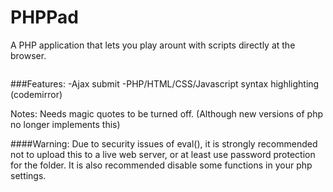 PHPPad
======

A PHP application that lets you play arount with scripts directly at the browser. 

<a href="http://imgur.com/TQqevIu"><img src="http://i.imgur.com/TQqevIu.png" alt="" title="Hosted by imgur.com" /></a>

###Features:
-Ajax submit
-PHP/HTML/CSS/Javascript syntax highlighting (codemirror)


Notes:
Needs magic quotes to be turned off. (Although new versions of php no longer implements this)

####Warning:
Due to security issues of eval(), it is strongly recommended not to upload this to a live web server, or at least use password protection for the folder. It is also recommended disable some functions in your php settings.



